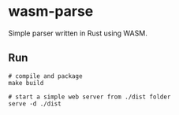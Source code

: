 # wasm-parse

Simple parser written in Rust using WASM.

## Run

```shell
# compile and package
make build

# start a simple web server from ./dist folder
serve -d ./dist
```
